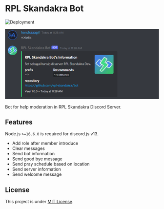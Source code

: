 # RPL Skandakra Bot

![Deployment](https://github.com/rpl-skandakra/bot/actions/workflows/deploy.yml/badge.svg)

![Bot Information](docs/info-bot.png)

Bot for help moderation in RPL Skandakra Discord Server.

## Features

Node.js `>=16.6.0` is required for discord.js v13.

- Add role after member introduce
- Clear messages
- Send bot information
- Send good bye message
- Send pray schedule based on location
- Send server information
- Send welcome message

## License

This project is under [MIT License](LICENSE).
